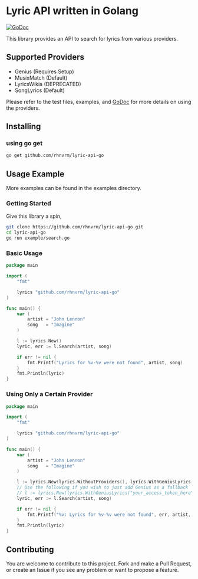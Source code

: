 # Lyric API written in Golang

[![GoDoc](https://godoc.org/github.com/rhnvrm/lyric-api-go?status.svg)](https://godoc.org/github.com/rhnvrm/lyric-api-go) 

This library provides an API to search for lyrics from various providers.

## Supported Providers

- Genius (Requires Setup)
- MusixMatch (Default)
- LyricsWikia (DEPRECATED)
- SongLyrics (Default)

Please refer to the test files, examples, and [GoDoc](https://godoc.org/github.com/rhnvrm/lyric-api-go) for more details
on using the providers.

## Installing

### using go get

```sh
go get github.com/rhnvrm/lyric-api-go
```

## Usage Example

More examples can be found in the examples directory.

### Getting Started

Give this library a spin,

```sh
git clone https://github.com/rhnvrm/lyric-api-go.git
cd lyric-api-go
go run example/search.go
```

### Basic Usage

```go
package main

import (
    "fmt"

    lyrics "github.com/rhnvrm/lyric-api-go"
)

func main() {
    var (
        artist = "John Lennon"
        song   = "Imagine"
    )

    l := lyrics.New()
    lyric, err := l.Search(artist, song)

    if err != nil {
        fmt.Printf("Lyrics for %v-%v were not found", artist, song)
    }
    fmt.Println(lyric)
}
```

### Using Only a Certain Provider

```go
package main

import (
    "fmt"

    lyrics "github.com/rhnvrm/lyric-api-go"
)

func main() {
    var (
        artist = "John Lennon"
        song   = "Imagine"
    )

    l := lyrics.New(lyrics.WithoutProviders(), lyrics.WithGeniusLyrics("your_access_token_here"))
    // Use the following if you wish to just add Genius as a fallback
    // l := lyrics.New(lyrics.WithGeniusLyrics("your_access_token_here"))
    lyric, err := l.Search(artist, song)

    if err != nil {
        fmt.Printf("%v: Lyrics for %v-%v were not found", err, artist, song)
    }
    fmt.Println(lyric)
}
```

## Contributing

You are welcome to contribute to this project. Fork and
make a Pull Request, or create an Issue if you see any problem or want to propose a feature.
